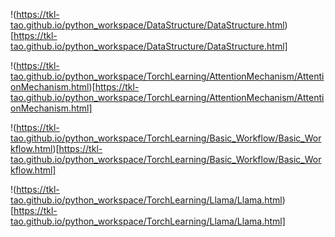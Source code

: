 !(https://tkl-tao.github.io/python_workspace/DataStructure/DataStructure.html)[https://tkl-tao.github.io/python_workspace/DataStructure/DataStructure.html]

!(https://tkl-tao.github.io/python_workspace/TorchLearning/AttentionMechanism/AttentionMechanism.html)[https://tkl-tao.github.io/python_workspace/TorchLearning/AttentionMechanism/AttentionMechanism.html]

!(https://tkl-tao.github.io/python_workspace/TorchLearning/Basic_Workflow/Basic_Workflow.html)[https://tkl-tao.github.io/python_workspace/TorchLearning/Basic_Workflow/Basic_Workflow.html]

!(https://tkl-tao.github.io/python_workspace/TorchLearning/Llama/Llama.html)[https://tkl-tao.github.io/python_workspace/TorchLearning/Llama/Llama.html]